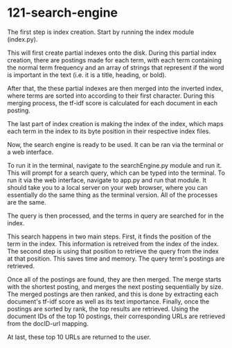 # 121-search-engine

The first step is index creation. Start by running the index module (index.py).

This will first create partial indexes onto the disk.
During this partial index creation, there are postings made for each term, with each term containing the normal term frequency and an array of
strings that represent if the word is important in the text (i.e. it is a title, heading, or bold).

After that, the these partial indexes are then merged into the inverted index, where terms are sorted into according to their first character.
During this merging process, the tf-idf score is calculated for each document in each posting.

The last part of index creation is making the index of the index, which maps each term in the index to its byte position in their respective index files.


Now, the search engine is ready to be used. It can be ran via the terminal or a web interface.

To run it in the terminal, navigate to the searchEngine.py module and run it. This will prompt for a search query, which can be typed into the terminal.
To run it via the web interface, navigate to app.py and run that module. It should take you to a local server on your web browser,
where you can essentially do the same thing as the terminal version. All of the processes are the same.


The query is then processed, and the terms in query are searched for in the index.

This search happens in two main steps. First, it finds the position of the term in the index. This information is retreived from the index of the index.
The second step is using that position to retrieve the query from the index at that position. This saves time and memory. The query term's postings are retrieved.

Once all of the postings are found, they are then merged. The merge starts with the shortest posting, and merges the next posting sequentially by size.
The merged postings are then ranked, and this is done by extracting each document's tf-idf score as well as its text importance. 
Finally, once the postings are sorted by rank, the top results are retrieved. Using the document IDs of the top 10 postings, their corresponding URLs are
retrieved from the docID-url mapping.

At last, these top 10 URLs are returned to the user. 
